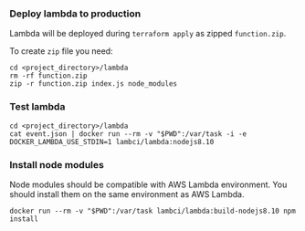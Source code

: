 ### Deploy lambda to production

Lambda will be deployed during `terraform apply` as zipped `function.zip`.

To create `zip` file you need:
```
cd <project_directory>/lambda
rm -rf function.zip
zip -r function.zip index.js node_modules
```

### Test lambda

```
cd <project_directory>/lambda
cat event.json | docker run --rm -v "$PWD":/var/task -i -e DOCKER_LAMBDA_USE_STDIN=1 lambci/lambda:nodejs8.10
```

### Install node modules

Node modules should be compatible with AWS Lambda environment.
You should install them on the same environment as AWS Lambda. 
```
docker run --rm -v "$PWD":/var/task lambci/lambda:build-nodejs8.10 npm install
```

